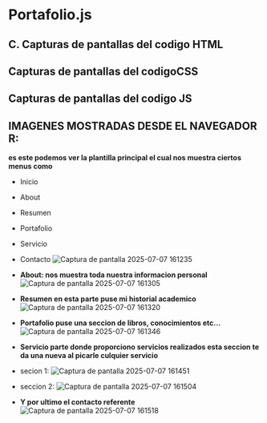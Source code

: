 # Portafolio.js

## C. Capturas de pantallas del codigo HTML
##  Capturas de pantallas del codigoCSS
##  Capturas de pantallas del codigo JS
## IMAGENES MOSTRADAS DESDE EL NAVEGADOR R:
**es este podemos ver la plantilla principal el cual nos muestra ciertos menus como** 
- Inicio
- About
- Resumen
- Portafolio
- Servicio
- Contacto
![Captura de pantalla 2025-07-07 161235](https://github.com/user-attachments/assets/579b90f7-13c6-4187-9948-7208cb0145c8)


- **About: nos muestra toda nuestra informacion personal**
![Captura de pantalla 2025-07-07 161305](https://github.com/user-attachments/assets/6dc466bf-2bd0-4dee-8f38-b0bb89ec5e6a)


- **Resumen en esta parte puse mi historial academico**
![Captura de pantalla 2025-07-07 161320](https://github.com/user-attachments/assets/883a39c4-2369-4293-ba3f-2c2ba82effdb)


- **Portafolio puse una seccion de libros, conocimientos etc...**
![Captura de pantalla 2025-07-07 161346](https://github.com/user-attachments/assets/030c90c4-da2c-40ec-9612-d8671c24f16a)


- **Servicio parte donde proporciono servicios realizados esta seccion te da una nueva al picarle culquier servicio**
- secion 1:
![Captura de pantalla 2025-07-07 161451](https://github.com/user-attachments/assets/f6507c84-fe09-4b52-a756-b1213dadfb44)


- seccion 2:
  ![Captura de pantalla 2025-07-07 161504](https://github.com/user-attachments/assets/56eda2f6-466e-4980-befb-2f7d32a4f4e2)


- **Y por ultimo el contacto referente**
![Captura de pantalla 2025-07-07 161518](https://github.com/user-attachments/assets/28504180-2bf6-4178-aebe-999d240d3817)

